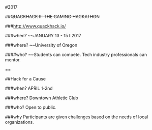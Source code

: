 #2017

~~##QUACKHACK II: THE GAMING HACKATHON~~

###http://www.quackhack.io/

###when?
~~JANUARY 13 - 15 I 2017

###where?
~~University of Oregon

####who?
~~Students can compete. Tech industry professionals can mentor.

==

##Hack for a Cause

###when?
APRIL 1-2nd

###where?
Downtown Athletic Club

###who?
Open to public.

###why
Participants are given challenges based on the needs of local organizations.
